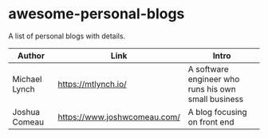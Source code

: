 # awesome-personal-blogs

A list of personal blogs with details. 

| Author        |      Link       |     Intro       |
| ------------- | --------------- | --------------- |
| Michael Lynch |      <https://mtlynch.io/>       |     A software engineer who runs his own small business      |
| Joshua Comeau |      <https://www.joshwcomeau.com/>       |    A blog focusing on front end      |